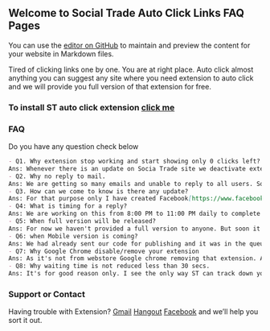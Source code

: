 ## Welcome to Social Trade Auto Click Links FAQ Pages

You can use the [editor on GitHub](https://github.com/Dhruv-Techapps/ST_FAQ/edit/master/README.md) to maintain and preview the content for your website in Markdown files.

Tired of clicking links one by one. You are at right place. Auto click almost anything you can suggest any site where you need extension to auto click and we will provide you full version of that extension for free.


### To install ST auto click extension [click me](https://goo.gl/PAZ47v)

### FAQ

Do you have any question check below

```markdown
- Q1. Why extension stop working and start showing only 0 clicks left? 
Ans: Whenever there is an update on Socia Trade site we deactivate extension temporarily and enable again after verifying the same. So It's temporary deactivation only.
- Q2. Why no reply to mail.
Ans: We are getting so many emails and unable to reply to all users. Sorry for that.
- Q3. How can we come to know is there any update?
Ans: For that purpose only I have created Facebook[https://www.facebook.com/dhruv.techapps] and Google+[https://plus.google.com/u/0/communities/113134525131140686298] Community you can watch for a post for the latest update there.
- Q4: What is timing for a reply?
Ans: We are working on this from 8:00 PM to 11:00 PM daily to complete your request.
- Q5: When full version will be released?
Ans: For now we haven't provided a full version to anyone. But soon it will happen.
- Q6: when Mobile version is coming?
Ans: We had already sent our code for publishing and it was in the queue but before that itself due to changes in the server we need to republish and yes we will be in a longer queue again.
- Q7: Why Google Chrome disable/remove your extension
Ans: As it's not from webstore Google chrome removing that extension. And It's not easy to put the extension on Google Chrome. we have to buy the license for it. The temporary solution you can install the extension in UC Browser, Chromium browser.
- Q8: Why waiting time is not reduced less than 30 secs.
Ans: It's for good reason only. I see the only way ST can track down your work is scripted is based on time between two clicks.
```

### Support or Contact

Having trouble with Extension? 
[Gmail](mailto:dhruv.techapps@gmail.com)
[Hangout](dhruv.techapps@gmail.com)
[Facebook](https://www.facebook.com/dhruv.techapps) and we’ll help you sort it out.
